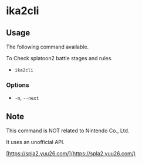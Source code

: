 # ika2cli

## Usage

The following command available.

To Check splatoon2 battle stages and rules.

- `ika2cli`

### Options

- `-n`, `--next`




## Note

This command is NOT related to Nintendo Co., Ltd.

It uses an unofficial API.

[https://spla2.yuu26.com/](https://spla2.yuu26.com/)

